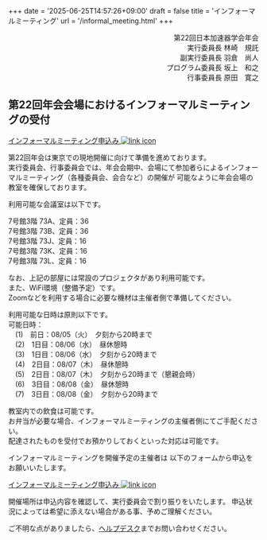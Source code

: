 +++
date = '2025-06-25T14:57:26+09:00'
draft = false
title = 'インフォーマルミーティング'
url = '/informal_meeting.html'
+++

<div style="text-align: right;">
第22回日本加速器学会年会<br>  
実行委員長 <span class="name">林崎　規託</span><br>
副実行委員長 <span class="name">羽倉　尚人</span><br>
プログラム委員長 <span class="name">坂上　和之</span><br>
行事委員長 <span class="name">原田　寛之</span><br>
</div>

## 第22回年会会場におけるインフォーマルミーティングの受付

<a class="btn btn-success" href="https://forms.gle/yRCiCj85kdH6BeWv5" role="button">
インフォーマルミーティング申込み
<img src="images/external_link.svg" alt="link icon"></a>

第22回年会は東京での現地開催に向けて準備を進めております。  
実行委員会、行事委員会では、年会会期中、会場にて参加者らによるインフォーマルミーティング（各種委員会、会合など）の開催が
可能なように年会会場の教室を確保しております。

利用可能な会議室は以下です。

7号館3階 73A、定員：36  
7号館3階 73B、定員：36  
7号館3階 73J、定員：16  
7号館3階 73K、定員：16  
7号館3階 73L、定員：16  

なお、上記の部屋には常設のプロジェクタがあり利用可能です。  
また、WiFi環境（整備予定）です。  
Zoomなどを利用する場合に必要な機材は主催者側で準備してください。  

利用可能な日時は原則以下です。  
可能日時：  
　(1)　前日：08/05（火）　夕刻から20時まで  
　(2)　1日目：08/06（水）　昼休憩時  
　(3)　1日目：08/06（水）　夕刻から20時まで  
　(4)　2日目：08/07（木）　昼休憩時  
　(5)　2日目：08/07（木）　夕刻から20時まで（懇親会時）  
　(6)　3日目：08/08（金）　昼休憩時  
　(7)　3日目：08/08（金）　夕刻から20時まで  

教室内での飲食は可能です。  
お弁当が必要な場合、インフォーマルミーティングの主催者側にてご手配ください。  
配達されたものを受付でお預かりしておくといった対応は可能です。  

インフォーマルミーティングを開催予定の主催者は
以下のフォームから申込をお願いいたします。

<a class="btn btn-success" href="https://forms.gle/yRCiCj85kdH6BeWv5" role="button">
インフォーマルミーティング申込み
<img src="images/external_link.svg" alt="link icon"></a>


開催場所は申込内容を確認して、実行委員会で割り振りをいたします。
申込状況によっては希望に添えない場合がある事、予めご理解ください。

ご不明な点がありましたら、<a href="contact.html">ヘルプデスク</a>までお問い合わせください。